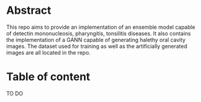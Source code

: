 # Abstract

This repo aims to provide an implementation of an ensemble model capable of detectin mononucleosis, pharyngitis, tonsilitis diseases. It also contains the implementation of a GANN capable of generating 
halethy oral cavity images. The dataset used for training as well as the artificially generated images are all located in the repo.

# Table of content

TO DO
